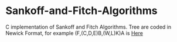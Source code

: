 # Sankoff-and-Fitch-Algorithms
C implementation of Sankoff and Fitch Algorithms.
Tree are coded in Newick Format, for example (F,(C,D,E)B,(W,L)K)A is [Here](https://github.com/davidepietrasanta/Sankoff-and-Fitch-Algorithms/blob/master/Newick%20Parser/Tree.pdf)
